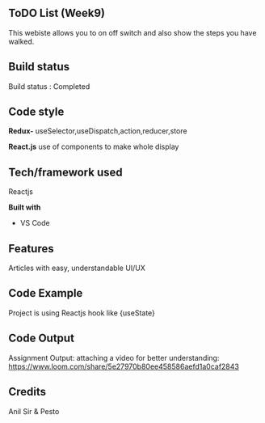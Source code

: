 ## ToDO List (Week9)
This webiste allows you to on off switch and also show the steps you have walked.


## Build status

Build status : Completed

## Code style

**Redux-**
	useSelector,useDispatch,action,reducer,store

**React.js**
use of components to make whole display

## Tech/framework used

Reactjs

**Built with**

-   VS Code

## Features

Articles with easy, understandable UI/UX

## Code Example

Project is using Reactjs hook like {useState}


## Code Output

Assignment Output:
attaching a video for better understanding: 
https://www.loom.com/share/5e27970b80ee458586aefd1a0caf2843



## Credits

Anil Sir & Pesto

